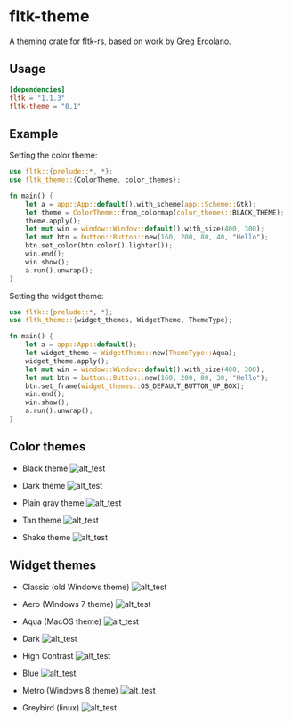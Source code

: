 # fltk-theme

A theming crate for fltk-rs, based on work by [Greg Ercolano](https://groups.google.com/g/fltkgeneral/c/3A5VC_854ok/m/sDpJsmuLBAAJ).

## Usage
```toml
[dependencies]
fltk = "1.1.3"
fltk-theme = "0.1"
```

## Example

Setting the color theme:

```rust
use fltk::{prelude::*, *};
use fltk_theme::{ColorTheme, color_themes};

fn main() {
    let a = app::App::default().with_scheme(app::Scheme::Gtk);
    let theme = ColorTheme::from_colormap(color_themes::BLACK_THEME);
    theme.apply();
    let mut win = window::Window::default().with_size(400, 300);
    let mut btn = button::Button::new(160, 200, 80, 40, "Hello");
    btn.set_color(btn.color().lighter());
    win.end();
    win.show();
    a.run().unwrap();
}
```

Setting the widget theme:

```rust
use fltk::{prelude::*, *};
use fltk_theme::{widget_themes, WidgetTheme, ThemeType};

fn main() {
    let a = app::App::default();
    let widget_theme = WidgetTheme::new(ThemeType::Aqua);
    widget_theme.apply();
    let mut win = window::Window::default().with_size(400, 300);
    let mut btn = button::Button::new(160, 200, 80, 30, "Hello");
    btn.set_frame(widget_themes::OS_DEFAULT_BUTTON_UP_BOX);
    win.end();
    win.show();
    a.run().unwrap();
}
```
## Color themes

- Black theme
![alt_test](screenshots/black.jpg)

- Dark theme
![alt_test](screenshots/dark.jpg)

- Plain gray theme
![alt_test](screenshots/plain-gray.jpg)

- Tan theme
![alt_test](screenshots/tan.jpg)

- Shake theme
![alt_test](screenshots/shake.jpg)

## Widget themes

- Classic (old Windows theme)
![alt_test](screenshots/classic.jpg)

- Aero (Windows 7 theme)
![alt_test](screenshots/aero.jpg)

- Aqua (MacOS theme)
![alt_test](screenshots/aqua.jpg)

- Dark
![alt_test](screenshots/dark.jpg)

- High Contrast
![alt_test](screenshots/high_contrast.jpg)

- Blue
![alt_test](screenshots/blue.jpg)

- Metro (Windows 8 theme)
![alt_test](screenshots/metro.jpg)

- Greybird (linux)
![alt_test](screenshots/greybird.jpg)
